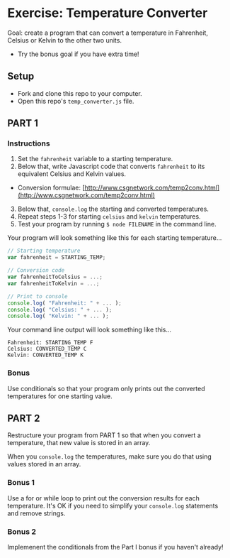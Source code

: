 # Exercise: Temperature Converter

Goal: create a program that can convert a temperature in Fahrenheit, Celsius or Kelvin to the other two units.
- Try the bonus goal if you have extra time!

## Setup

- Fork and clone this repo to your computer.
- Open this repo's `temp_converter.js` file.

## PART 1

### Instructions

1. Set the `fahrenheit` variable to a starting temperature.
2. Below that, write Javascript code that converts `fahrenheit` to its equivalent Celsius and Kelvin values.
  - Conversion formulae: [http://www.csgnetwork.com/temp2conv.html](http://www.csgnetwork.com/temp2conv.html)
3. Below that, `console.log` the starting and converted temperatures.
4. Repeat steps 1-3 for starting `celsius` and `kelvin` temperatures.
5. Test your program by running `$ node FILENAME` in the command line.


Your program will look something like this for each starting temperature...

  ```javascript
  // Starting temperature
  var fahrenheit = STARTING_TEMP;

  // Conversion code
  var fahrenheitToCelsius = ...;
  var fahrenheitToKelvin = ...;

  // Print to console
  console.log( "Fahrenheit: " + ... );
  console.log( "Celsius: " + ... );
  console.log( "Kelvin: " + ... );
  ```

Your command line output will look something like this...

  ```
  Fahrenheit: STARTING_TEMP F
  Celsius: CONVERTED_TEMP C
  Kelvin: CONVERTED_TEMP K
  ```

### Bonus

Use conditionals so that your program only prints out the converted temperatures for one starting value.

## PART 2

Restructure your program from PART 1 so that when you convert a temperature, that new value is stored in an array.  

When you `console.log` the temperatures, make sure you do that using values stored in an array.

### Bonus 1

Use a for or while loop to print out the conversion results for each temperature. It's OK if you need to simplify your `console.log` statements and remove strings.  

### Bonus 2

Implemenent the conditionals from the Part I bonus if you haven't already!  
